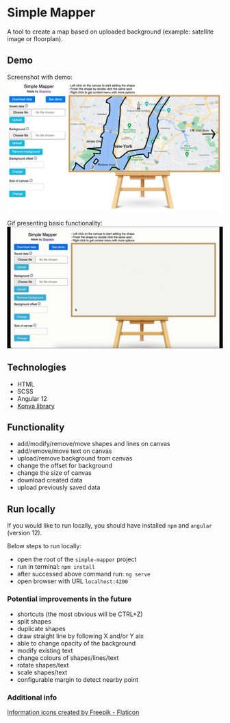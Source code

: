 # Simple Mapper

A tool to create a map based on uploaded background (example: satellite image or floorplan).

## Demo

Screenshot with demo:
![Screenshot from the demo of the application](https://github.com/palprz/simple-mapper/blob/master/github/img/demo.png)

Gif presenting basic functionality:
![Gif with simple functionality of the application](https://github.com/palprz/simple-mapper/blob/master/github/img/demo.gif)

## Technologies

- HTML
- SCSS
- Angular 12
- [Konva library](https://konvajs.org/)

## Functionality

- add/modify/remove/move shapes and lines on canvas
- add/remove/move text on canvas
- upload/remove background from canvas
- change the offset for background
- change the size of canvas
- download created data
- upload previously saved data

## Run locally

If you would like to run locally, you should have installed `npm` and `angular` (version 12). 

Below steps to run locally:
- open the root of the `simple-mapper` project
- run in terminal: `npm install`
- after successed above command run: `ng serve`
- open browser with URL `localhost:4200`

### Potential improvements in the future 

- shortcuts (the most obvious will be CTRL+Z)
- split shapes
- duplicate shapes
- draw straight line by following X and/or Y aix
- able to change opacity of the background
- modify existing text
- change colours of shapes/lines/text
- rotate shapes/text
- scale shapes/text
- configurable margin to detect nearby point

### Additional info

[Information icons created by Freepik - Flaticon](https://www.flaticon.com/free-icons/information)
